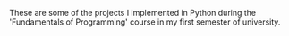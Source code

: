These are some of the projects I implemented in Python during the 'Fundamentals of Programming' course in my first semester of university.

